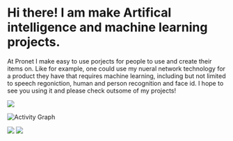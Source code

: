# Hi there! I am make Artifical intelligence and machine learning projects.
At Pronet I make easy to use porjects for people to use and create their items on. Like for example, one could use my nueral network technology for a product they have that requires machine learning, including but not limited to speech regoniction, human and person recognition and face id. I hope to see you using it and please check outsome of my projects!

![](https://komarev.com/ghpvc/?username=PronetAI&color=red) 

![Activity Graph](https://activity-graph.herokuapp.com/graph?username=PronetAI&theme=github)

![](https://github.com/PronetAI/github-stats/blob/master/generated/overview.svg)
![](https://github.com/PronetAI/github-stats/blob/master/generated/languages.svg)
